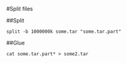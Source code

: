 #Split files

##Split
```
split -b 1000000k some.tar "some.tar.part"
```

##Glue
```
cat some.tar.part* > some2.tar
```
